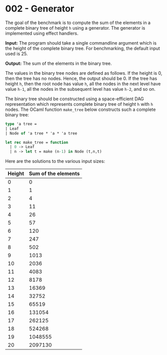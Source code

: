 # 002 - Generator

The goal of the benchmark is to compute the sum of the elements in a complete
binary tree of height `h` using a generator. The generator is implemented using
effect handlers.

**Input:** The program should take a single commandline argument which is the
height of the complete binary tree. For benchmarking, the default input used is
25.

**Output:** The sum of the elements in the binary tree.

The values in the binary tree nodes are defined as follows. If the height is 0,
then the tree has no nodes. Hence, the output should be 0. If the tree has
height `h`, then the root node has value `h`, all the nodes in the next level
have value `h-1`, all the nodes in the subsequent level has value `h-2`, and so
on.

The binary tree should be constructed using a space-efficient DAG representation
which represents complete binary tree of height `h` with `h` nodes. The OCaml
function `make_tree` below constructs such a complete binary tree:

```ocaml
type 'a tree =
| Leaf
| Node of 'a tree * 'a * 'a tree

let rec make_tree = function
  | 0 -> Leaf
  | n -> let t = make (n-1) in Node (t,n,t)
```

Here are the solutions to the various input sizes:

| Height | Sum of the elements |
|--------|---------------------|
| 0 | 0 |
| 1 | 1 |
| 2 | 4 |
| 3 | 11 |
| 4 | 26 |
| 5 | 57 |
| 6 | 120 |
| 7 | 247 |
| 8 | 502 |
| 9 | 1013 |
| 10 | 2036 |
| 11 | 4083 |
| 12 | 8178 |
| 13 | 16369 |
| 14 | 32752 |
| 15 | 65519 |
| 16 | 131054 |
| 17 | 262125 |
| 18 | 524268 |
| 19 | 1048555 |
| 20 | 2097130 |
